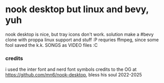 # nook desktop but linux and bevy, yuh
nook desktop is nice, but tray icons don't work.
solution make a #bevy clone with proppa linux support and stuff :P
requries ffmpeg, since some fool saved the k.k. SONGS as VIDEO files :C

### credits
i used the inter font and nerd font symbols
credits to the OG at https://github.com/mn6/nook-desktop, 
bless his soul 2022-2025

